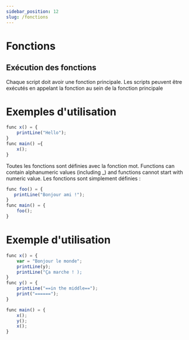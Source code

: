 ```yaml
---
sidebar_position: 12
slug: /fonctions
---
```


# Fonctions

## Exécution des fonctions

Chaque script doit avoir une fonction principale. Les scripts peuvent être exécutés en appelant la fonction au sein de la fonction principale

# Exemples d'utilisation

```jsx
func x() = {
    printLine("Hello");
}
func main() ={
    x();
}
```

Toutes les fonctions sont définies avec la fonction mot. Functions can contain alphanumeric values (including \_) and functions cannot start with numeric value. Les fonctions sont simplement définies :

```jsx
func foo() = {
   printLine("Bonjour ami !");
}
func main() = {
    foo();
}
```

# Exemple d'utilisation

```jsx
func x() = {
    var = "Bonjour le monde";
    printLine(y);
    printLine("Ça marche ! );
}
func y() = {
    printLine("==in the middle==");
    print("======");
}

func main() = {
    x();
    y();
    x();
}
```
